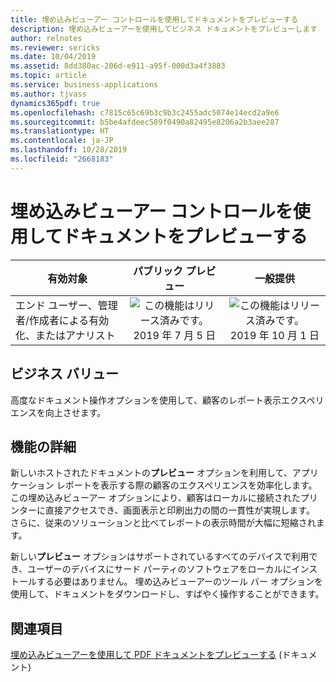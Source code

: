 ```yaml
---
title: 埋め込みビューアー コントロールを使用してドキュメントをプレビューする
description: 埋め込みビューアーを使用してビジネス ドキュメントをプレビューします
author: relnotes
ms.reviewer: sericks
ms.date: 10/04/2019
ms.assetid: 8dd380ac-206d-e911-a95f-000d3a4f3883
ms.topic: article
ms.service: business-applications
ms.author: tjvass
dynamics365pdf: true
ms.openlocfilehash: c7815c65c69b3c9b3c2455adc5074e14ecd2a9e6
ms.sourcegitcommit: b5be4afdeec589f0490a82495e8206a2b3aee287
ms.translationtype: HT
ms.contentlocale: ja-JP
ms.lasthandoff: 10/28/2019
ms.locfileid: "2668183"
---
```

# <a name="preview-documents-using-embedded-viewer-control"></a>埋め込みビューアー コントロールを使用してドキュメントをプレビューする


| 有効対象    |  パブリック プレビュー | 一般提供 | 
| ---------- | :----------: |:----------: |
|エンド ユーザー、管理者/作成者による有効化、またはアナリスト|![この機能はリリース済みです。](/dynamics365-release-plan/media/green-checkmark.png "この機能はリリース済みです。") 2019 年 7 月 5 日| ![この機能はリリース済みです。](/dynamics365-release-plan/media/green-checkmark.png "この機能はリリース済みです。") 2019 年 10 月 1 日|


## <a name="business-value"></a>ビジネス バリュー
<!-- bv start -->
高度なドキュメント操作オプションを使用して、顧客のレポート表示エクスペリエンスを向上させます。
<!-- bv end -->



## <a name="feature-details"></a>機能の詳細
<!--feature detail start -->
新しいホストされたドキュメントの**プレビュー** オプションを利用して、アプリケーション レポートを表示する際の顧客のエクスペリエンスを効率化します。  この埋め込みビューアー オプションにより、顧客はローカルに接続されたプリンターに直接アクセスでき、画面表示と印刷出力の間の一貫性が実現します。 さらに、従来のソリューションと比べてレポートの表示時間が大幅に短縮されます。

新しい**プレビュー** オプションはサポートされているすべてのデバイスで利用でき、ユーザーのデバイスにサード パーティのソフトウェアをローカルにインストールする必要はありません。 埋め込みビューアーのツール バー オプションを使用して、ドキュメントをダウンロードし、すばやく操作することができます。
<!--feature detail end -->










## <a name="see-also"></a>関連項目

[埋め込みビューアーを使用して PDF ドキュメントをプレビューする](https://docs.microsoft.com/dynamics365/unified-operations/dev-itpro/analytics/preview-pdf-documents) (ドキュメント)
